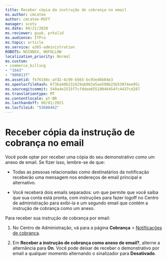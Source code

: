 ```yaml
---
title: Receber cópia da instrução de cobrança no email
ms.author: cmcatee
author: cmcatee-MSFT
manager: scotv
ms.date: 04/21/2020
ms.reviewer: guyb, prkalid
ms.audience: ITPro
ms.topic: article
ms.service: o365-administration
ROBOTS: NOINDEX, NOFOLLOW
localization_priority: Normal
ms.custom:
- commerce_billing
- "1643"
- "9000137"
ms.assetid: fe76166c-afd2-4c99-b565-bc93ed6b84e3
ms.openlocfilehash: 673ba40b232429ab063a5ae590b25b53074ee95c
ms.sourcegitcommit: 540a4e2515f7cfddee65519046454fc4437cd287
ms.translationtype: MT
ms.contentlocale: pt-BR
ms.lasthandoff: 08/01/2021
ms.locfileid: "53686442"
---
```

# <a name="receive-copy-of-your-billing-statement-in-email"></a>Receber cópia da instrução de cobrança no email

Você pode optar por receber uma cópia do seu demonstrativo como um anexo de email. Se fizer isso, lembre-se de que:
  
- Todas as pessoas relacionadas como destinatários da notificação receberão uma mensagem nos endereços de email principal e alternativo.

- Você receberá dois emails separados: um que permite que você saiba que sua conta está pronta, com instruções para fazer logoff no Centro de administração para exibi-la e um segundo email que contém a instrução de cobrança como um anexo.

Para receber sua instrução de cobrança por email:
  
1. No Centro de Administração, vá para a página **Cobrança** \> [Notificações de cobrança](https://go.microsoft.com/fwlink/p/?linkid=853212).

2. Em **Receber a instrução de cobrança como anexo de email?**, alterne a alternância para **On**. Você pode deixar de receber o demonstrativo por email a qualquer momento alternando o sinalizador para **Desativado**.